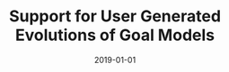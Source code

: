 ---
title: "Support for User Generated Evolutions of Goal Models"
collection: publications
permalink: /publication/2019-Support-for-User-Generated-Evolutions-of-Goal-Models
date: 2019-01-01
venue: 'Proceedings of the 11th International Workshop on Modeling in Software Engineering MiSE'
citation: ' Boyue Hu,  Alicia Grubb, &quot;Support for User Generated Evolutions of Goal Models.&quot; Proceedings of the 11th International Workshop on Modeling in Software Engineering MiSE, 2019.'
---
